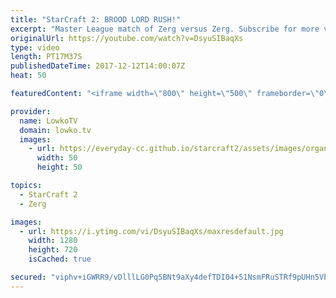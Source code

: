 ```yaml
---
title: "StarCraft 2: BROOD LORD RUSH!"
excerpt: "Master League match of Zerg versus Zerg. Subscribe for more videos: http://lowko.tv/youtube Cheese versus Cheese: https://goo.gl/ZGi5Bh  This is commentary of a viewer match of Zerg versus Zerg. In this match, one of the two players decides to rush up to Brood Lords essentially as quickly as he possibly"
originalUrl: https://youtube.com/watch?v=DsyuSIBaqXs
type: video
length: PT17M37S
publishedDateTime: 2017-12-12T14:00:07Z
heat: 50

featuredContent: "<iframe width=\"800\" height=\"500\" frameborder=\"0\" src=\"https://www.youtube.com/embed/DsyuSIBaqXs\" allow=\"accelerometer; autoplay; encrypted-media; gyroscope; picture-in-picture\" allowfullscreen></iframe>"

provider:
  name: LowkoTV
  domain: lowko.tv
  images:
    - url: https://everyday-cc.github.io/starcraft2/assets/images/organizations/lowko.tv-50x50.jpg
      width: 50
      height: 50

topics:
  - StarCraft 2
  - Zerg

images:
  - url: https://i.ytimg.com/vi/DsyuSIBaqXs/maxresdefault.jpg
    width: 1280
    height: 720
    isCached: true

secured: "viphv+iGWRR9/vDlllLG0Pq5BNt9aXy4defTDI04+51NsmFRuSTRf9pUHn5VbSG0qWsT6no1sv6P+t0jvzQQAqs9lEhmpREgFZHHIWnfzYLEcJSVYQ1HN6YBRvYFf2UL9EmQhsH4DFdZmmbbbjx82d8PVYYlyhcb0icS2L1LbpzvyksxaPHDPcU++7EPxbqAp0wYFmAPxcBlKNmazuVreSeRur2rWYslBZlTI69EjwHMlocD5tDN/jRkjovObkiI9E9Quyk8qvW0mQTe/HjRBrGq15SDAyqp3z/5H+JgYjDHrM8nh+L/O7F3GeuqdToPeDcPIcICdaw86XlboXXcyByN+DoKAhgtOkP0U/OaEQD3Y650T5Pa4owsb3Hqogwjxb+D5kFzXvWDgcsXiKYMODCaNLHqewP0GITMRF+zST8=;sFtHTXf1s+3Dg2j8Je1wSA=="
---
```


